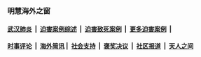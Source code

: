 
### 明慧海外之窗

####  [武汉肺炎](indexes/365.md?t=04250001) &nbsp;|&nbsp;  [迫害案例综述](indexes/328.md?t=04250001) &nbsp;|&nbsp; [迫害致死案例](indexes/277.md?t=04250001)  &nbsp;|&nbsp; [更多迫害案例](indexes/81.md?t=04250001)  &nbsp;|&nbsp; 
####  [时事评论](indexes/19.md?t=04250001) &nbsp;|&nbsp; [海外简讯](indexes/245.md?t=04250001)&nbsp;|&nbsp;  [社会支持](indexes/140.md?t=04250001) &nbsp;|&nbsp; [褒奖决议](indexes/282.md?t=04250001) &nbsp;|&nbsp; [社区报道](indexes/91.md?t=04250001)  &nbsp;|&nbsp; [天人之间](indexes/78.md?t=04250001) 

